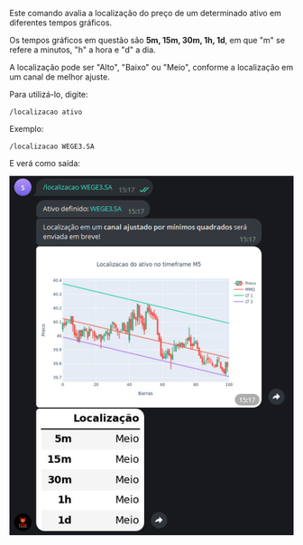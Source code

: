Este comando avalia a localização do preço 
de um determinado ativo em diferentes tempos gráficos. 

Os tempos gráficos em questão são **5m, 15m, 30m, 1h, 1d**, em 
que "m" se refere a minutos, "h" a hora e "d" a dia.

A localização pode ser "Alto", "Baixo" ou "Meio", 
conforme a localização em um canal de melhor ajuste.

Para utilizá-lo, digite: 

```console
/localizacao ativo
```

Exemplo: 

```console
/localizacao WEGE3.SA
```

E verá como saída: 

![](img/localizacao.png)
